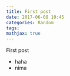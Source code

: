 ```yaml
---
title: First post
date: 2017-06-08 10:45
categories: Random
tags:
mathjax: true
---
```



First post
* haha
* nima

<!--more-->
